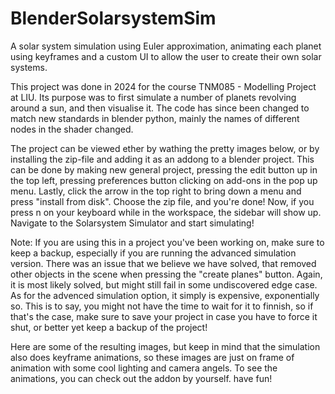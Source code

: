 # BlenderSolarsystemSim
A solar system simulation using Euler approximation, animating each planet using keyframes and a custom UI to allow the user to create their own solar systems.

This project was done in 2024 for the course TNM085 - Modelling Project at LIU. Its purpose was to first simulate a number of planets revolving around a sun, and then visualise it. The code has since been changed to match new standards in blender python, mainly the names of different nodes in the shader changed. 

The project can be viewed ether by wathing the pretty images below, or by installing the zip-file and adding it as an addong to a blender project. This can be done by making new general project, pressing the edit button up in the top left, pressing preferences button clicking on add-ons in the pop up menu. Lastly, click the arrow in the top right to bring down a menu and press "install from disk". Choose the zip file, and you're done! Now, if you press n on your keyboard while in the workspace, the sidebar will show up. Navigate to the Solarsystem Simulator and start simulating!

Note: If you are using this in a project you've been working on, make sure to keep a backup, especially if you are running the advanced simulation version. There was an issue that we believe we have solved, that removed other objects in the scene when pressing the "create planes" button. Again, it is most likely solved, but might still fail in some undiscovered edge case. As for the advenced simulation option, it simply is expensive, exponentially so. This is to say, you might not have the time to wait for it to finnish, so if that's the case, make sure to save your project in case you have to force it shut, or better yet keep a backup of the project!

Here are some of the resulting images, but keep in mind that the simulation also does keyframe animations, so these images are just on frame of animation with some cool lighting and camera angels. To see the animations, you can check out the addon by yourself. have fun!


